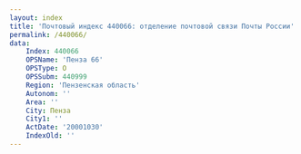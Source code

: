 ```yaml
---
layout: index
title: 'Почтовый индекс 440066: отделение почтовой связи Почты России'
permalink: /440066/
data:
    Index: 440066
    OPSName: 'Пенза 66'
    OPSType: О
    OPSSubm: 440999
    Region: 'Пензенская область'
    Autonom: ''
    Area: ''
    City: Пенза
    City1: ''
    ActDate: '20001030'
    IndexOld: ''
---
```

